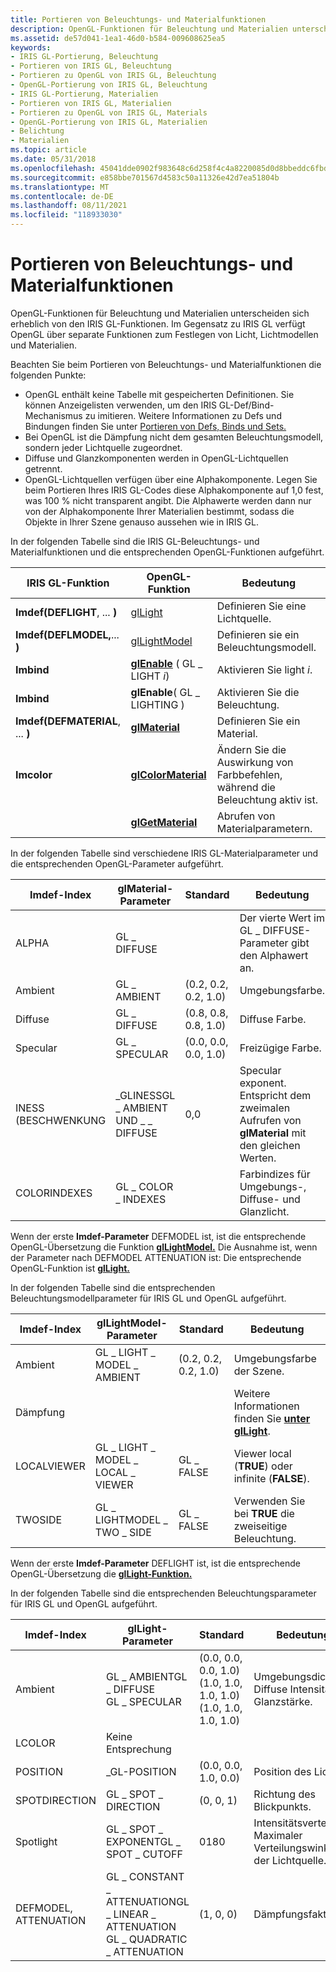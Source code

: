 ```yaml
---
title: Portieren von Beleuchtungs- und Materialfunktionen
description: OpenGL-Funktionen für Beleuchtung und Materialien unterscheiden sich erheblich von den IRIS GL-Funktionen. Im Gegensatz zu IRIS GL verfügt OpenGL über separate Funktionen zum Festlegen von Licht, Lichtmodellen und Materialien.
ms.assetid: de57d041-1ea1-46d0-b584-009608625ea5
keywords:
- IRIS GL-Portierung, Beleuchtung
- Portieren von IRIS GL, Beleuchtung
- Portieren zu OpenGL von IRIS GL, Beleuchtung
- OpenGL-Portierung von IRIS GL, Beleuchtung
- IRIS GL-Portierung, Materialien
- Portieren von IRIS GL, Materialien
- Portieren zu OpenGL von IRIS GL, Materials
- OpenGL-Portierung von IRIS GL, Materialien
- Belichtung
- Materialien
ms.topic: article
ms.date: 05/31/2018
ms.openlocfilehash: 45041dde0902f983648c6d258f4c4a8220085d0d8bbeddc6fbdbc970033a50ec
ms.sourcegitcommit: e858bbe701567d4583c50a11326e42d7ea51804b
ms.translationtype: MT
ms.contentlocale: de-DE
ms.lasthandoff: 08/11/2021
ms.locfileid: "118933030"
---
```

# <a name="porting-lighting-and-materials-functions"></a>Portieren von Beleuchtungs- und Materialfunktionen

OpenGL-Funktionen für Beleuchtung und Materialien unterscheiden sich erheblich von den IRIS GL-Funktionen. Im Gegensatz zu IRIS GL verfügt OpenGL über separate Funktionen zum Festlegen von Licht, Lichtmodellen und Materialien.

Beachten Sie beim Portieren von Beleuchtungs- und Materialfunktionen die folgenden Punkte:

-   OpenGL enthält keine Tabelle mit gespeicherten Definitionen. Sie können Anzeigelisten verwenden, um den IRIS GL-Def/Bind-Mechanismus zu imitieren. Weitere Informationen zu Defs und Bindungen finden Sie unter [Portieren von Defs, Binds und Sets.](porting-defs--binds--and-sets.md)
-   Bei OpenGL ist die Dämpfung nicht dem gesamten Beleuchtungsmodell, sondern jeder Lichtquelle zugeordnet.
-   Diffuse und Glanzkomponenten werden in OpenGL-Lichtquellen getrennt.
-   OpenGL-Lichtquellen verfügen über eine Alphakomponente. Legen Sie beim Portieren Ihres IRIS GL-Codes diese Alphakomponente auf 1,0 fest, was 100 % nicht transparent angibt. Die Alphawerte werden dann nur von der Alphakomponente Ihrer Materialien bestimmt, sodass die Objekte in Ihrer Szene genauso aussehen wie in IRIS GL.

In der folgenden Tabelle sind die IRIS GL-Beleuchtungs- und Materialfunktionen und die entsprechenden OpenGL-Funktionen aufgeführt.



| IRIS GL-Funktion                 | OpenGL-Funktion                               | Bedeutung                                                       |
|----------------------------------|-----------------------------------------------|---------------------------------------------------------------|
| **Imdef(DEFLIGHT**, ... **)**    | [glLight](gllight-functions.md)              | Definieren Sie eine Lichtquelle.                                        |
| **Imdef(DEFLMODEL,**... **)**   | [glLightModel](gllightmodel-functions.md)    | Definieren sie ein Beleuchtungsmodell.                                      |
| **Imbind**                       | [**glEnable**](glenable.md) ( GL \_ LIGHT *i*) | Aktivieren Sie light *i*.                                             |
| **Imbind**                       | **glEnable**( GL \_ LIGHTING )                  | Aktivieren Sie die Beleuchtung.                                              |
| **Imdef(DEFMATERIAL**, ... **)** | [**glMaterial**](glmaterial-functions.md)    | Definieren Sie ein Material.                                            |
| **Imcolor**                      | [**glColorMaterial**](glcolormaterial.md)    | Ändern Sie die Auswirkung von Farbbefehlen, während die Beleuchtung aktiv ist. |
|                                  | [**glGetMaterial**](glgetmaterial.md)        | Abrufen von Materialparametern.                                      |



 

In der folgenden Tabelle sind verschiedene IRIS GL-Materialparameter und die entsprechenden OpenGL-Parameter aufgeführt.



| Imdef-Index  | glMaterial-Parameter                              | Standard              | Bedeutung                                                                                       |
|--------------|---------------------------------------------------|----------------------|-----------------------------------------------------------------------------------------------|
| ALPHA        | GL \_ DIFFUSE                                       |                      | Der vierte Wert im GL \_ DIFFUSE-Parameter gibt den Alphawert an.                      |
| Ambient      | GL \_ AMBIENT                                       | (0.2, 0.2, 0.2, 1.0) | Umgebungsfarbe.                                                                                |
| Diffuse      | GL \_ DIFFUSE                                       | (0.8, 0.8, 0.8, 1.0) | Diffuse Farbe.                                                                                |
| Specular     | GL \_ SPECULAR                                      | (0.0, 0.0, 0.0, 1.0) | Freizügige Farbe.                                                                               |
| INESS (BESCHWENKUNG    | \_GLINESSGL \_ AMBIENT UND \_ \_ DIFFUSE<br/> | 0,0                  | Specular exponent. Entspricht dem zweimalen Aufrufen von **glMaterial** mit den gleichen Werten.<br/> |
| COLORINDEXES | GL \_ COLOR \_ INDEXES                                |                      | Farbindizes für Umgebungs-, Diffuse- und Glanzlicht.                                    |



 

Wenn der erste **Imdef-Parameter** DEFMODEL ist, ist die entsprechende OpenGL-Übersetzung die Funktion [**glLightModel.**](gllightmodel-functions.md) Die Ausnahme ist, wenn der Parameter nach DEFMODEL ATTENUATION ist: Die entsprechende OpenGL-Funktion ist [**glLight.**](gllight-functions.md)

In der folgenden Tabelle sind die entsprechenden Beleuchtungsmodellparameter für IRIS GL und OpenGL aufgeführt.



| Imdef-Index | glLightModel-Parameter          | Standard              | Bedeutung                                          |
|-------------|---------------------------------|----------------------|--------------------------------------------------|
| Ambient     | GL \_ LIGHT \_ MODEL \_ AMBIENT       | (0.2, 0.2, 0.2, 1.0) | Umgebungsfarbe der Szene.                          |
| Dämpfung |                                 |                      | Weitere Informationen finden Sie [**unter glLight**](gllight-functions.md).        |
| LOCALVIEWER | GL \_ LIGHT \_ MODEL \_ LOCAL \_ VIEWER | GL \_ FALSE            | Viewer local (**TRUE**) oder infinite (**FALSE**). |
| TWOSIDE     | GL \_ LIGHTMODEL \_ TWO \_ SIDE       | GL \_ FALSE            | Verwenden Sie bei **TRUE** die zweiseitige Beleuchtung.            |



 

Wenn der erste **Imdef-Parameter** DEFLIGHT ist, ist die entsprechende OpenGL-Übersetzung die [**glLight-Funktion.**](gllight-functions.md)

In der folgenden Tabelle sind die entsprechenden Beleuchtungsparameter für IRIS GL und OpenGL aufgeführt.



| Imdef-Index           | glLight-Parameter                                                                                 | Standard                                                                             | Bedeutung                                                                        |
|-----------------------|---------------------------------------------------------------------------------------------------|-------------------------------------------------------------------------------------|--------------------------------------------------------------------------------|
| Ambient               | GL \_ AMBIENTGL \_ DIFFUSE<br/> GL \_ SPECULAR<br/>                                         | (0.0, 0.0, 0.0, 1.0) (1.0, 1.0, 1.0, 1.0)<br/> (1.0, 1.0, 1.0, 1.0)<br/> | Umgebungsdichte. Diffuse Intensität.<br/> Glanzstärke.<br/> |
| LCOLOR                | Keine Entsprechung                                                                                    |                                                                                     |                                                                                |
| POSITION              | \_GL-POSITION                                                                                      | (0.0, 0.0, 1.0, 0.0)                                                                | Position des Lichts.                                                             |
| SPOTDIRECTION         | GL \_ SPOT \_ DIRECTION                                                                               | (0, 0, 1)                                                                           | Richtung des Blickpunkts.                                                        |
| Spotlight             | GL \_ SPOT \_ EXPONENTGL \_ SPOT \_ CUTOFF<br/>                                                     | 0180<br/>                                                                     | Intensitätsverteilung. Maximaler Verteilungswinkel der Lichtquelle.<br/>        |
| DEFMODEL, ATTENUATION | GL \_ CONSTANT \_ ATTENUATIONGL \_ LINEAR \_ ATTENUATION<br/> GL \_ QUADRATIC \_ ATTENUATION<br/> | (1, 0, 0)                                                                           | Dämpfungsfaktoren.                                                           |



 

 

 






